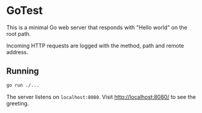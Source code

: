 # GoTest

This is a minimal Go web server that responds with "Hello world" on the root path.

Incoming HTTP requests are logged with the method, path and remote address.


## Running

```bash
go run ./...
```

The server listens on `localhost:8080`. Visit <http://localhost:8080/> to see the greeting.
